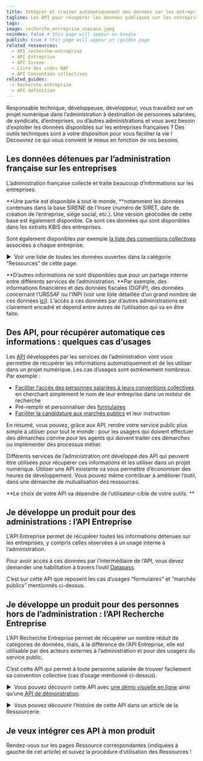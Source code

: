 ```yaml
---
title: Intégrer et traiter automatiquement des données sur les entreprises dans mon produit
tagline: Les API pour récupérer les données publiques sur les entreprises et leurs différents usages
tags:
image: recherche_entreprise_usecase.jpeg
noindex: false # this page will appear on Google
publish: true # this page will appear on /guides page
related_ressources:
  - API recherche-entreprise
  - API Entreprise
  - API Sirene
  - Liste des codes NAF
  - API Convention collectives
related_guides:
  - Recherche entreprise
  - API définition
---
```


Responsable technique, développeuse, développeur, vous travaillez sur un projet numérique dans l’administration à destination de personnes salariées, de syndicats, d’entreprises, ou d’autres administrations et vous avez besoin d’exploiter les données disponibles sur les entreprises françaises ? Des outils techniques sont à votre disposition pour vous faciliter la vie ! Découvrez ce qui vous convient le mieux en fonction de vos besoins.

## Les données détenues par l’administration française sur les entreprises

L’administration française collecte et traite beaucoup d’informations sur les entreprises.

**Une partie est disponible à tout le monde, **notamment les données contenues dans la base SIRENE de l’Insee (numéro de SIRET, date de création de l’entreprise, siège social, etc.). Une version géocodée de cette base est également disponible. Ce sont ces données qui sont disponibles dans les extraits KBIS des entreprises.

Sont également disponibles par exemple [la liste des conventions collectives](https://www.data.gouv.fr/fr/datasets/liste-des-conventions-collectives-par-entreprise-siret/#_) associées à chaque entreprise.

▶️  Voir une liste de toutes les données ouvertes dans la catégorie “Ressources” de cette page.

**D’autres informations ne sont disponibles que pour un partage interne entre différents services de l’administration. **Par exemple, des informations financières et des données fiscales (DGFiP), des données concernant l’URSSAF ou l’INPI (voir une liste détaillée d’un grand nombre de ces données [ici](https://entreprise.api.gouv.fr/catalogue/)). L’accès à ces données par d’autres administrations est clairement encadré et dépend entre autres de l’utilisation qui va en être faite.

## Des API, pour récupérer automatique ces informations : quelques cas d’usages

Les [API](https://ressourcerie.fabrique.social.gouv.fr/articles/api-definition) développées par les services de l’administration vont vous permettre de récupérer les informations automatiquement et de les utiliser dans un projet numérique. Les cas d’usages sont extrêmement nombreux. Par exemple :

- [Faciliter l’accès des personnes salariées à leurs conventions collectives](https://code.travail.gouv.fr/outils/convention-collective) en cherchant simplement le nom de leur entreprise dans un moteur de recherche
- Pré-remplir et personnaliser des [formulaires](https://entreprise.api.gouv.fr/use_cases/preremplissage/)
- [Faciliter la candidature aux marchés publics](https://entreprise.api.gouv.fr/use_cases/marches_publics/#ils-utilisent-lapi-entreprise) et leur instruction

En résumé, vous pouvez, grâce aux API, rendre votre service public plus simple à utiliser pour tout le monde : pour les usagers qui doivent effectuer des démarches comme pour les agents qui doivent traiter ces démarches ou implémenter des processus métier.

Différents services de l’administration ont développé des API qui peuvent être utilisées pour récupérer ces informations et les utiliser dans un projet numérique. Utiliser une API existante va vous permettre d’économiser des heures de développement. Vous pouvez même contribuer à améliorer l’outil, dans une démarche de mutualisation des ressources.

**Le choix de votre API va dépendre de l’utilisateur-cible de votre outils. **

## Je développe un produit pour des administrations : l’API Entreprise

L’API Entreprise permet de récupérer toutes les informations détenues sur les entreprises, y compris celles réservées à un usage interne à l’administration.

Pour avoir accès à ces données par l’intermédiaire de l’API, vous devez demander une habilitation à travers l’outil [Datapass](https://api.gouv.fr/les-api/api-entreprise/demande-acces).

C’est sur cette API que reposent les cas d’usages “formulaires” et “marchés publics” mentionnés ci-dessus.

## Je développe un produit pour des personnes hors de l’administration : l’API Recherche Entreprise

L’API Recherche Entreprise permet de récupérer un nombre réduit de catégories de données, mais, à la différence de l’API Entreprise, elle est utilisable par des acteurs externes à l’administration et pour des usagers du service public.

C’est cette API qui permet à toute personne salariée de trouver facilement sa convention collective (cas d’usage mentionné ci-dessus).

▶️  Vous pouvez découvrir cette API avec [une démo visuelle en ligne](https://recherche-entreprises.fabrique.social.gouv.fr/) ainsi qu’une[ API de démonstration](https://api.recherche-entreprises.fabrique.social.gouv.fr/).

▶️  Vous pouvez découvrir l’histoire de cette API dans un article de la Ressourcerie.

## Je veux intégrer ces API à mon produit

Rendez-vous sur les pages Ressource correspondantes (indiquées à gauche de cet article) et suivez la procédure d’utilisation des Ressources !
